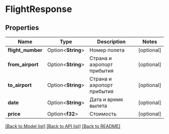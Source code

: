 # FlightResponse

## Properties

Name | Type | Description | Notes
------------ | ------------- | ------------- | -------------
**flight_number** | Option<**String**> | Номер полета | [optional]
**from_airport** | Option<**String**> | Страна и аэропорт прибытия | [optional]
**to_airport** | Option<**String**> | Страна и аэропорт прибытия | [optional]
**date** | Option<**String**> | Дата и время вылета | [optional]
**price** | Option<**f32**> | Стоимость | [optional]

[[Back to Model list]](../README.md#documentation-for-models) [[Back to API list]](../README.md#documentation-for-api-endpoints) [[Back to README]](../README.md)
